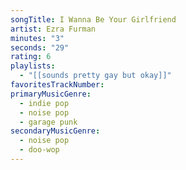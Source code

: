 ```yaml
---
songTitle: I Wanna Be Your Girlfriend
artist: Ezra Furman
minutes: "3"
seconds: "29"
rating: 6
playlists:
  - "[[sounds pretty gay but okay]]"
favoritesTrackNumber:
primaryMusicGenre:
  - indie pop
  - noise pop
  - garage punk
secondaryMusicGenre:
  - noise pop
  - doo-wop
---
```

